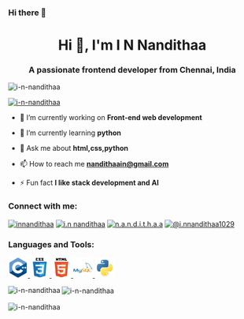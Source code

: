 ### Hi there 👋

<h1 align="center">Hi 👋, I'm I N Nandithaa</h1>
<h3 align="center">A passionate frontend developer from Chennai, India</h3>

<p align="left"> <img src="https://komarev.com/ghpvc/?username=i-n-nandithaa&label=Profile%20views&color=0e75b6&style=flat" alt="i-n-nandithaa" /> </p>

<p align="left"> <a href="https://github.com/ryo-ma/github-profile-trophy"><img src="https://github-profile-trophy.vercel.app/?username=i-n-nandithaa" alt="i-n-nandithaa" /></a> </p>

- 🔭 I’m currently working on **Front-end web development**

- 🌱 I’m currently learning **python**

- 💬 Ask me about **html,css,python**

- 📫 How to reach me **nandithaain@gmail.com**

- ⚡ Fun fact **I like stack development and AI**

<h3 align="left">Connect with me:</h3>
<p align="left">
<a href="https://twitter.com/innandithaa" target="blank"><img align="center" src="https://raw.githubusercontent.com/rahuldkjain/github-profile-readme-generator/master/src/images/icons/Social/twitter.svg" alt="innandithaa" height="30" width="40" /></a>
<a href="https://linkedin.com/in/i.n nandithaa" target="blank"><img align="center" src="https://raw.githubusercontent.com/rahuldkjain/github-profile-readme-generator/master/src/images/icons/Social/linked-in-alt.svg" alt="i.n nandithaa" height="30" width="40" /></a>
<a href="https://instagram.com/n.a.n.d.i.t.h.a.a" target="blank"><img align="center" src="https://raw.githubusercontent.com/rahuldkjain/github-profile-readme-generator/master/src/images/icons/Social/instagram.svg" alt="n.a.n.d.i.t.h.a.a" height="30" width="40" /></a>
<a href="https://www.youtube.com/c/@i.nnandithaa1029" target="blank"><img align="center" src="https://raw.githubusercontent.com/rahuldkjain/github-profile-readme-generator/master/src/images/icons/Social/youtube.svg" alt="@i.nnandithaa1029" height="30" width="40" /></a>
</p>

<h3 align="left">Languages and Tools:</h3>
<p align="left"> <a href="https://www.w3schools.com/cpp/" target="_blank" rel="noreferrer"> <img src="https://raw.githubusercontent.com/devicons/devicon/master/icons/cplusplus/cplusplus-original.svg" alt="cplusplus" width="40" height="40"/> </a> <a href="https://www.w3schools.com/css/" target="_blank" rel="noreferrer"> <img src="https://raw.githubusercontent.com/devicons/devicon/master/icons/css3/css3-original-wordmark.svg" alt="css3" width="40" height="40"/> </a> <a href="https://www.w3.org/html/" target="_blank" rel="noreferrer"> <img src="https://raw.githubusercontent.com/devicons/devicon/master/icons/html5/html5-original-wordmark.svg" alt="html5" width="40" height="40"/> </a> <a href="https://www.mysql.com/" target="_blank" rel="noreferrer"> <img src="https://raw.githubusercontent.com/devicons/devicon/master/icons/mysql/mysql-original-wordmark.svg" alt="mysql" width="40" height="40"/> </a> <a href="https://www.python.org" target="_blank" rel="noreferrer"> <img src="https://raw.githubusercontent.com/devicons/devicon/master/icons/python/python-original.svg" alt="python" width="40" height="40"/> </a> </p>

<p><img align="left" src="https://github-readme-stats.vercel.app/api/top-langs?username=i-n-nandithaa&show_icons=true&locale=en&layout=compact" alt="i-n-nandithaa" /></p>

<p>&nbsp;<img align="center" src="https://github-readme-stats.vercel.app/api?username=i-n-nandithaa&show_icons=true&locale=en" alt="i-n-nandithaa" /></p>

<p><img align="center" src="https://github-readme-streak-stats.herokuapp.com/?user=i-n-nandithaa&" alt="i-n-nandithaa" /></p>
